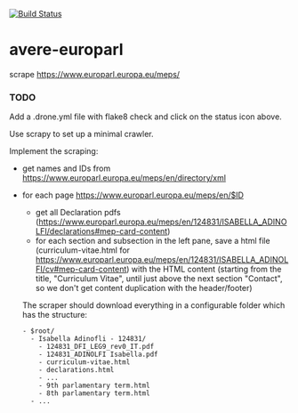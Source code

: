 [![Build Status](https://jenkins.liquiddemo.org/api/badges/CRJI/avere-europarl/status.svg)](https://jenkins.liquiddemo.org/CRJI/avere-europarl)

# avere-europarl

scrape https://www.europarl.europa.eu/meps/

### TODO

Add a .drone.yml file with flake8 check and click on the status icon above.

Use scrapy to set up a minimal crawler.

Implement the scraping:

- get names and IDs from https://www.europarl.europa.eu/meps/en/directory/xml
- for each page https://www.europarl.europa.eu/meps/en/$ID
  * get all Declaration pdfs (https://www.europarl.europa.eu/meps/en/124831/ISABELLA_ADINOLFI/declarations#mep-card-content)
  * for each section and subsection in the left pane, save a html file (curriculum-vitae.html for https://www.europarl.europa.eu/meps/en/124831/ISABELLA_ADINOLFI/cv#mep-card-content) with the HTML content (starting from the title, "Curriculum Vitae", until just above the next section "Contact", so we don't get content duplication with the header/footer)
  
  The scraper should download everything in a configurable folder which has the structure:
      
      - $root/
        - Isabella Adinofli - 124831/
          - 124831_DFI_LEG9_rev0_IT.pdf
          - 124831_ADINOLFI Isabella.pdf
          - curriculum-vitae.html
          - declarations.html
          - ...
          - 9th parlamentary term.html
          - 8th parlamentary term.html
        - ...
